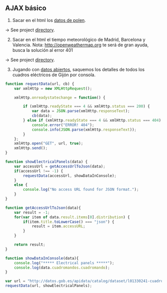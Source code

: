 ## AJAX básico
1. Sacar en el html los [datos de polen](http://airemad.com/api/v1/pollen).

-> See project [directory](https://github.com/minicatsCB/Master-en-Programacion-FullStack-con-JavaScript-y-Node.js_ed2/tree/master/maribel/public/MadridPollenData).

2. Sacar en el html el tiempo meteorológico de Madrid, Barcelona y Valencia.
Nota: http://openweathermap.org te será de gran ayuda, busca la solución al error 401

-> See project [directory](https://github.com/minicatsCB/Master-en-Programacion-FullStack-con-JavaScript-y-Node.js_ed2/tree/master/maribel/public/OpenWeatherMap).

3. Jugando con [datos abiertos](http://datos.gob.es/), saquemos los detalles de todos los cuadros eléctricos de Gijón por consola.
```javascript
function requestData(url, cb) {
    var xmlHttp = new XMLHttpRequest();

    xmlHttp.onreadystatechange = function() {

        if (xmlHttp.readyState === 4 && xmlHttp.status === 200) {
            var data = JSON.parse(xmlHttp.responseText);
            cb(data);
        } else if (xmlHttp.readyState === 4 && xmlHttp.status === 404) {
            console.error("ERROR! 404");
            console.info(JSON.parse(xmlHttp.responseText));
        }
    };
    xmlHttp.open("GET", url, true);
    xmlHttp.send();
}

function showElectricalPanels(data) {
    var accessUrl = getAccessUrlToJson(data);
    if(accessUrl !== -1) {
        requestData(accessUrl, showDataInConsole);
    }
    else {
        console.log("No access URL found for JSON format.");
    }
}

function getAccessUrlToJson(data){
    var result = -1;
    for(var item of data.result.items[0].distribution) {
        if(item.title.toLowerCase() === "json") {
            result = item.accessURL;
        }
    }

    return result;
}

function showDataInConsole(data){
    console.log("***** Electrical panels *****");
    console.log(data.cuadromandos.cuadromando);
}

var url = "http://datos.gob.es/apidata/catalog/dataset/l01330241-cuadros-de-mando-electrico-del-alumbrado-publico";
requestData(url, showElectricalPanels);
```
